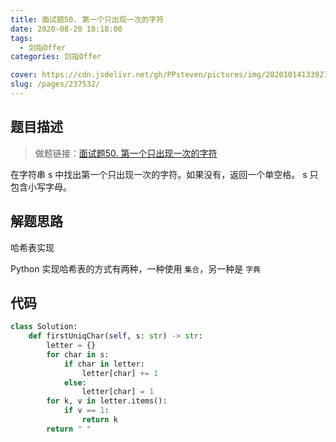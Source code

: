 ```yaml
---
title: 面试题50. 第一个只出现一次的字符
date: 2020-08-20 18:18:00
tags: 
  - 剑指Offer
categories: 剑指Offer

cover: https://cdn.jsdelivr.net/gh/PPsteven/pictures/img/20201014133927.png
slug: /pages/237532/
---
```


## 题目描述

> 做题链接：[面试题50. 第一个只出现一次的字符](https://leetcode-cn.com/problems/di-yi-ge-zhi-chu-xian-yi-ci-de-zi-fu-lcof/)

在字符串 s 中找出第一个只出现一次的字符。如果没有，返回一个单空格。 s 只包含小写字母。

<!--more-->

## 解题思路

哈希表实现

Python 实现哈希表的方式有两种，一种使用 `集合`，另一种是 `字典`

## 代码

```python
class Solution:
    def firstUniqChar(self, s: str) -> str:
        letter = {}
        for char in s:
            if char in letter:
                letter[char] += 1
            else:
                letter[char] = 1
        for k, v in letter.items():
            if v == 1:
                return k
        return " "
```
